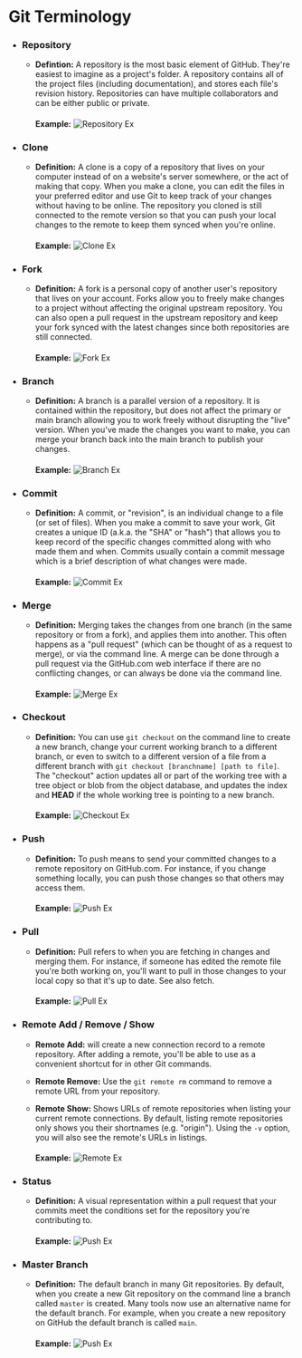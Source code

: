 # Git Terminology

- ### Repository
  * **Defintion:** A repository is the most basic element of GitHub. They're easiest to imagine as a project's folder. A repository contains all of the project files (including documentation), and stores each file's revision history. Repositories can have multiple collaborators and can be either public or private.
       ####
     **Example:**
      ![Repository Ex](https://guides.github.com/activities/hello-world/create-new-repo.png)

- ### Clone
  * **Definition:** A clone is a copy of a repository that lives on your computer instead of on a website's server somewhere, or the act of making that copy. When you make a clone, you can edit the files in your preferred editor and use Git to keep track of your changes without having to be online. The repository you cloned is still connected to the remote version so that you can push your local changes to the remote to keep them synced when you're online.
    ####
     **Example:**
    ![Clone Ex](https://miro.medium.com/max/507/0*LsQht149BNbsiv5x.png)

- ### Fork
  * **Definition:** A fork is a personal copy of another user's repository that lives on your account. Forks allow you to freely make changes to a project without affecting the original upstream repository. You can also open a pull request in the upstream repository and keep your fork synced with the latest changes since both repositories are still connected.
    ####
    **Example:**
    ![Fork Ex](https://www.earthdatascience.org/images/earth-analytics/git-version-control/git-fork-emphasis.png)

- ### Branch  
  * **Definition:** A branch is a parallel version of a repository. It is contained within the repository, but does not affect the primary or main branch allowing you to work freely without disrupting the "live" version. When you've made the changes you want to make, you can merge your branch back into the main branch to publish your changes.
    ####  
    **Example:**
    ![Branch Ex](http://jlord.us/git-it/assets/imgs/branches.png)

- ### Commit  
  * **Definition:** A commit, or "revision", is an individual change to a file (or set of files). When you make a commit to save your work, Git creates a unique ID (a.k.a. the "SHA" or "hash") that allows you to keep record of the specific changes committed along with who made them and when. Commits usually contain a commit message which is a brief description of what changes were made.
    ####  
    **Example:**
    ![Commit Ex](https://guides.github.com/activities/hello-world/commit.png)
    
- ### Merge    
  * **Definition:** Merging takes the changes from one branch (in the same repository or from a fork), and applies them into another. This often happens as a "pull request" (which can be thought of as a request to merge), or via the command line. A merge can be done through a pull request via the GitHub.com web interface if there are no conflicting changes, or can always be done via the command line.
    ####  
    **Example:**
    ![Merge Ex](https://www.gitcolony.com/img/merge.png)

- ### Checkout  
  * **Definition:** You can use `git checkout` on the command line to create a new branch, change your current working branch to a different branch, or even to switch to a different version of a file from a different branch with `git checkout [branchname] [path to file]`. The "checkout" action updates all or part of the working tree with a tree object or blob from the object database, and updates the index and **HEAD** if the whole working tree is pointing to a new branch.
    ####  
    **Example:**
    ![Checkout Ex](https://marklodato.github.io/visual-git-guide/checkout-files.svg)

- ### Push  
  * **Definition:** To push means to send your committed changes to a remote repository on GitHub.com. For instance, if you change something locally, you can push those changes so that others may access them.
    ####  
    **Example:**
    ![Push Ex](https://backlog.com/app/themes/backlog-child/assets/img/guides/git/basics/syncing_repositories_001.png)

- ### Pull  
  * **Definition:** Pull refers to when you are fetching in changes and merging them. For instance, if someone has edited the remote file you're both working on, you'll want to pull in those changes to your local copy so that it's up to date. See also fetch.
    ####  
    **Example:**
    ![Pull Ex](https://i.ytimg.com/vi/0nqJKEh3YCc/maxresdefault.jpg)

- ### Remote Add / Remove / Show  
  * **Remote Add:** will create a new connection record to a remote repository. After adding a remote, you'll be able to use as a convenient shortcut for in other Git commands.
    
  * **Remote Remove:** Use the `git remote rm` command to remove a remote URL from your repository.
 
  * **Remote Show:** Shows URLs of remote repositories when listing your current remote connections. By default, listing remote repositories only shows you their shortnames (e.g. "origin"). Using the `-v` option, you will also see the remote's URLs in listings.
    ####  
    **Example:**
    ![Remote Ex](https://i.ytimg.com/vi/7jG1Bo84SGc/maxresdefault.jpg)

- ### Status  
  * **Definition:** A visual representation within a pull request that your commits meet the conditions set for the repository you're contributing to.
    ####  
    **Example:**
    ![Push Ex](https://d1jnx9ba8s6j9r.cloudfront.net/blog/wp-content/uploads/2018/07/15-1.png)

- ### Master Branch  
  * **Definition:** The default branch in many Git repositories. By default, when you create a new Git repository on the command line a branch called `master` is created. Many tools now use an alternative name for the default branch. For example, when you create a new repository on GitHub the default branch is called `main`.
    ####  
    **Example:**
    ![Push Ex](https://www.nobledesktop.com/image/gitresources/git-branches-merge.png)






